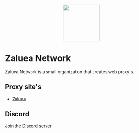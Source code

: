 <p align="center">
<img width="120px" src="https://github.com/TheIcy/Zaluea/blob/main/Site/images/logo.png?raw=true">
</p>

# Zaluea Network
Zaluea Network is a small organization that creates web proxy's.

## Proxy site's
- [Zaluea](zaluea-proxy-official.herokuapp.com)

## Discord
Join the [Discord server](https://discord.gg/dE7puEgwap)
